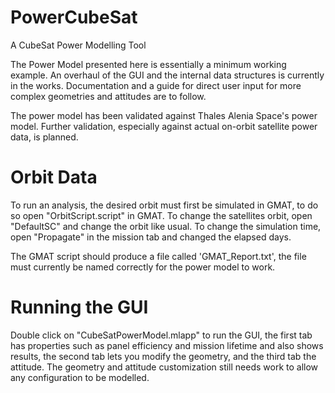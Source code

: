 # PowerCubeSat
A CubeSat Power Modelling Tool

The Power Model presented here is essentially a minimum working example. An overhaul of the GUI and the internal data structures is currently in the works. Documentation and a guide for direct user input for more complex geometries and attitudes are to follow.

The power model has been validated against Thales Alenia Space's power model. Further validation, especially against actual on-orbit satellite power data, is planned.


# Orbit Data
To run an analysis, the desired orbit must first be simulated in GMAT, to do so open "OrbitScript.script" in GMAT. To change the satellites orbit, open "DefaultSC" and change the orbit like usual. To change the simulation time, open "Propagate" in the mission tab and changed the elapsed days.

The GMAT script should produce a file called 'GMAT_Report.txt', the file must currently be named correctly for the power model to work.


# Running the GUI
Double click on "CubeSatPowerModel.mlapp" to run the GUI, the first tab has properties such as panel efficiency and mission lifetime and also shows results, the second tab lets you modify the geometry, and the third tab the attitude. The geometry and attitude customization still needs work to allow any configuration to be modelled.
